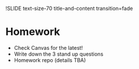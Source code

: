 !SLIDE text-size-70 title-and-content transition=fade

Homework
========

+ Check Canvas for the latest!
+ Write down the 3 stand up questions
+ Homework repo (details TBA)

